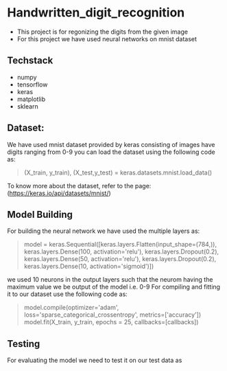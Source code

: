 # Handwritten_digit_recognition
* This project is for regonizing the digits from the given image
* For this project we have used neural networks on mnist dataset

## Techstack
* numpy
* tensorflow
* keras
* matplotlib
* sklearn

## Dataset:
We have used mnist dataset provided by keras consisting of images have digits ranging from 0-9
you can load the dataset using the following code as:
>(X_train, y_train), (X_test,y_test) = keras.datasets.mnist.load_data()

To know more about the dataset, refer to the page:(https://keras.io/api/datasets/mnist/)
## Model Building
For building the neural network we have used the multiple layers as:
>model = keras.Sequential([keras.layers.Flatten(input_shape=(784,)),
>                         keras.layers.Dense(100, activation='relu'),
>                         keras.layers.Dropout(0.2),
>                         keras.layers.Dense(50, activation='relu'),
>                          keras.layers.Dropout(0.2),
>                         keras.layers.Dense(10, activation='sigmoid')])

we used 10 neurons in the output layers such that the neurom having the maximum value we be output of the model i.e. 0-9
For compiling and fitting it to our dataset use the following code as:
>model.compile(optimizer='adam',
>              loss='sparse_categorical_crossentropy',
>             metrics=['accuracy'])
>model.fit(X_train, y_train, epochs = 25, callbacks=[callbacks])

## Testing
For evaluating the model we need to test it on our test data as
